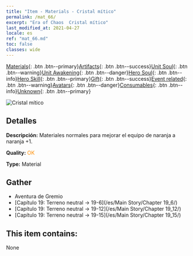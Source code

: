 ```yaml
---
title: "Item - Materials - Cristal mítico"
permalink: /mat_66/
excerpt: "Era of Chaos  Cristal mítico"
last_modified_at: 2021-04-27
locale: es
ref: "mat_66.md"
toc: false
classes: wide
---
```

 [Materials](/ItemsES/){: .btn .btn--primary}[Artifacts](/ItemsES/Artifacts/){: .btn .btn--success}[Unit Soul](/ItemsES/UnitSoul/){: .btn .btn--warning}[Unit Awakening](/ItemsES/UnitAwakening/){: .btn .btn--danger}[Hero Soul](/ItemsES/HeroSoul/){: .btn .btn--info}[Hero Skill](/ItemsES/HeroSkill/){: .btn .btn--primary}[Gift](/ItemsES/Gift/){: .btn .btn--success}[Event related](/ItemsES/Events/){: .btn .btn--warning}[Avatars](/ItemsES/Avatars/){: .btn .btn--danger}[Consumables](/ItemsES/Consumables/){: .btn .btn--info}[Unknown](/ItemsES/Unknown/){: .btn .btn--primary}

 ![Cristal mítico](/images/t/i_cailiao_shuijing3.png)

## Detalles
 **Descripción:** Materiales normales para mejorar el equipo de naranja a naranja +1.

 **Quality:** <span style="color: #FF8C00">OK</span>

 **Type:** Material

## Gather

*    Aventura de Gremio 
*    [Capítulo 19: Terreno neutral -> 19-6](/es/Main Story/Chapter 19_6/) 
*    [Capítulo 19: Terreno neutral -> 19-12](/es/Main Story/Chapter 19_12/) 
*    [Capítulo 19: Terreno neutral -> 19-15](/es/Main Story/Chapter 19_15/) 

## This item contains:

  None

